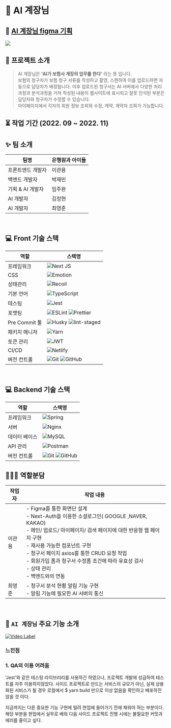 

# 🤖  AI 계장님

##  🎨 [ AI 계장님 figma 기획](https://www.figma.com/file/5du3gp5SusyjUww3NpppbT/AI-%EA%B3%84%EC%9E%A5%EB%8B%98?node-id=287%3A1466)

![](https://user-images.githubusercontent.com/76276992/204259145-51de783d-a9b9-4a04-adae-4534950344c0.png)

##  📍 프로젝트 소개

> AI 계장님은 **'AI가 보험사 계장의 업무를 한다'** 라는 뜻 입니다. <br> 보험의 청구자가 보험 청구 서류를 작성하고 촬영, 스캔하여 이를 업로드하면 자동으로 담당자가 배정됩니다. 이후 업로드된 청구서는 AI 서버에서 다양한 처리과정과 분석과정을 거쳐 작성된 내용이 웹사이트에 표시되고 잘못 인식된 부분은 담당자와 청구자가 수정할 수 있습니다.  <br/> 마이페이지에서 각자의 회원 정보 조회와 수정, 계약, 계약자 조회가 가능합니다.


##  ⏳ 작업 기간 (2022. 09 ~ 2022. 11)

##  ✨ 팀 소개

| 팀명 | 은행원과 아이들  |
| --------------------- | ------------------ |
| 프론트엔드 개발자 | 이관용 |
| 백엔드 개발자 | 박재민 |
| 기획 & AI 개발자 | 임주완 |
| AI 개발자 | 김정현 |
| AI 개발자 | 최영준 |

<br>

##  💻 Front 기술 스택

| 역할 | 스택명 |
| ------------- | ---------------------------------------------------------------------------------------------------------------------------------------------------------------------------------------------------------------- |
| 프레임워크 | ![Next JS](https://img.shields.io/badge/Next-black?style=for-the-badge&logo=next.js&logoColor=white) |
| CSS | ![Emotion](https://img.shields.io/badge/Tailwind_Css-06B6D4?style=for-the-badge&logo=tailwind-css&logoColor=white) |
| 상태관리 | ![Recoil](https://img.shields.io/badge/recoil-0075EB?style=for-the-badge&logo=recoil&logoColor=white) |
| 기본 언어 | ![TypeScript](https://img.shields.io/badge/typescript-%23007ACC.svg?style=for-the-badge&logo=typescript&logoColor=white) |
| 테스팅 | ![Jest](https://img.shields.io/badge/jest-C21325?style=for-the-badge&logo=jest&logoColor=white) |
| 포맷팅 | ![ESLint](https://img.shields.io/badge/ESLint-4B3263?style=for-the-badge&logo=eslint&logoColor=white) ![Prettier](https://img.shields.io/badge/Prettier-F7B93E?style=for-the-badge&logo=prettier&logoColor=black) |
| Pre Commit 툴 | ![Husky](https://img.shields.io/badge/Husky-3167FF?style=for-the-badge&logo=husky&logoColor=white) ![lint-staged](https://img.shields.io/badge/lint--staged-00A5BC?style=for-the-badge&logo=lint-staged&logoColor=white) |
| 패키지 매니저 | ![Yarn](https://img.shields.io/badge/yarn-%232C8EBB.svg?style=for-the-badge&logo=yarn&logoColor=white) |
| 토큰 관리 | ![JWT](https://img.shields.io/badge/JWT-black?style=for-the-badge&logo=JSON%20web%20tokens) |
| CI/CD | ![Netlify](https://img.shields.io/badge/Netlify-00C7B7?style=for-the-badge&logo=Netlify&logoColor=white) |
| 버전 컨트롤 | ![Git](https://img.shields.io/badge/git-%23F05033.svg?style=for-the-badge&logo=git&logoColor=white) ![GitHub](https://img.shields.io/badge/github-%23121011.svg?style=for-the-badge&logo=github&logoColor=white) |

<br>

##  💻 Backend 기술 스택

| 역할 | 스택명 |
| ------------- | -------------------------------------------------------------------------------------------------------------------------------------------------------------------------------------------------------------------------------------------------- |
| 프레임워크 | ![Spring](https://img.shields.io/badge/spring-%236DB33F.svg?style=for-the-badge&logo=spring&logoColor=white) |
| 서버 | ![Nginx](https://img.shields.io/badge/nginx-%23009639.svg?style=for-the-badge&logo=nginx&logoColor=white) 
| 데이터 베이스 | ![MySQL](https://img.shields.io/badge/mysql-%2300f.svg?style=for-the-badge&logo=mysql&logoColor=white) |
| API 관리 | ![Postman](https://img.shields.io/badge/Postman-FF6C37?style=for-the-badge&logo=postman&logoColor=white) |
| 버전 컨트롤 | ![Git](https://img.shields.io/badge/git-%23F05033.svg?style=for-the-badge&logo=git&logoColor=white) ![GitHub](https://img.shields.io/badge/github-%23121011.svg?style=for-the-badge&logo=github&logoColor=white) |

##  🧑🏻‍💻 역할분담

| 작업자 | 작업 내용 |
| ------ | ------------------------------------------------------------------------------------------------------------------------------------------------------------------------------------------------------------------------------------------------------------------------------------------------------------------------------------------------------------------------------------------------ |
| 이관용 | - Figma를 통한 화면단 설계 <br> - Next-Auth을 이용한 소셜로그인( GOOGLE ,NAVER, KAKAO) <br> - 메인/ 업로드/ 마이페이지/ 검색 페이지에 대한 반응형 웹 페이지 구현 <br> - 재사용 가능한 컴포넌트 구현<br> - 청구서 페이지 axios를 통한 CRUD 요청 작업 <br>  - 회원가입 폼과 청구서 수정폼 조건에 따라 유효성 검사 <br> - 상태 관리 <br> - 백엔드와의 연동 |
| 최영준 | - 청구서 분석 현황 알림 기능 구현 <br> - 알림 기능에 필요한 AI 서버의 통신 |

<br>

##  🌟 `AI 계장님` 주요 기능 소개

[![Video Label](http://img.youtube.com/vi/-roHFd1IyiU/0.jpg)](https://youtu.be/-roHFd1IyiU)
<br>

###  느낀점


###  1. QA의 이용 어려움

'Jest'와 같은 테스팅 라이브러리를 사용하긴 하였으나, 프로젝트 개발에 성급하여 테스트를 자주 이용하지않았다. 사이드 프로젝트로 만드는 서비스의 규모가 아닌, 실제 상용화된 서비스가 될 경우 로컬에서 $ yarn build 만으로 이상 없음을 확인하고 배포하진 않을 것 이다.

지금까지는 다른 중요한 기능 구현에 밀려 현업에 들어가기 전에 채워야 하는 부분이다. 해당 부분을 현업에서 실무로 배워 다음 사이드 프로젝트 진행 시에는 불필요한 커밋과 에러를 줄이고 싶다.

